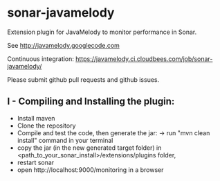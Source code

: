 sonar-javamelody
=========================

Extension plugin for JavaMelody to monitor performance in Sonar.

See http://javamelody.googlecode.com

Continuous integration: https://javamelody.ci.cloudbees.com/job/sonar-javamelody/

Please submit github pull requests and github issues.


I - Compiling and Installing the plugin:
---------------------------------------
 - Install maven
 - Clone the repository
 - Compile and test the code, then generate the jar:
	-> run "mvn clean install" command in your terminal
 - copy the jar (in the new generated target folder) in <path_to_your_sonar_install>/extensions/plugins folder,
 - restart sonar
 - open http://localhost:9000/monitoring in a browser
 